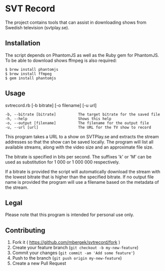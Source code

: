 # SVT Record

The project contains tools that can assist in downloading shows from Swedish television (svtplay.se).

## Installation

The script depends on PhantomJS as well as the Ruby gem for PhantomJS. To be able to download shows ffmpeg is also required:

    $ brew install phantomjs
    $ brew install ffmpeg
    $ gem install phantomjs

## Usage

svtrecord.rb [-b bitrate] [-o filename] [-u url]

    -b, --bitrate [bitrate]          The target bitrate for the saved file
    -h, --help                       Shows this help
    -o, --output [filename]          The filename for the output file
    -u, --url [url]                  The URL for the TV show to record

This program takes a URL to a show on SVTPlay.se and extracts the stream addresses so that the show can be saved locally. The program will list all available streams, along with the video size and an approximate file size.

The bitrate is specified in bits per second. The suffixes 'k' or 'M' can be used as substitution for 1 000 or 1 000 000 respectively.

If a bitrate is provided the script will automatically download the stream with the lowest bitrate that is higher than the specified bitrate. If no output file name is provided the program will use a filename based on the metadata of the stream.

## Legal

Please note that this program is intended for personal use only.

## Contributing

1. Fork it ( https://github.com/mbergek/svtrecord/fork )
2. Create your feature branch (`git checkout -b my-new-feature`)
3. Commit your changes (`git commit -am 'Add some feature'`)
4. Push to the branch (`git push origin my-new-feature`)
5. Create a new Pull Request

